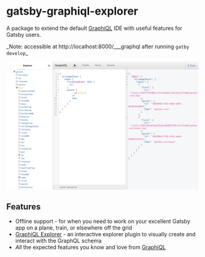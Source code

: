 # gatsby-graphiql-explorer

A package to extend the default [GraphiQL][graphiql] IDE with useful features for Gatsby users.

\_Note: accessible at http://localhost:8000/___graphql after running `gatby develop`\_

![Gatsby GraphiQL Explorer](./assets/gatsby-graphiql-explorer.png)

## Features

- Offline support - for when you need to work on your excellent Gatsby app on a plane, train, or elsewhere off the grid
- [GraphiQL Explorer][graphiql-explorer] - an interactive explorer plugin to visually create and interact with the GraphQL schema
- _All_ the expected features you know and love from [GraphiQL][graphiql]

[graphiql]: https://github.com/graphql/graphiql
[graphiql-explorer]: https://github.com/OneGraph/graphiql-explorer
